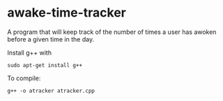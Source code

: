 # awake-time-tracker

A program that will keep track of the number of times a user has awoken
before a given time in the day.

Install g++ with 
```
sudo apt-get install g++
```

To compile:
```
g++ -o atracker atracker.cpp
```
